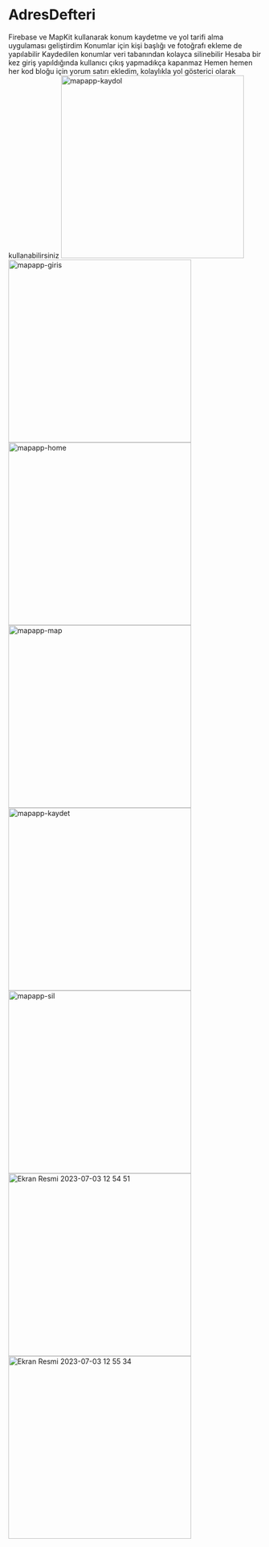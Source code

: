 # AdresDefteri
Firebase ve MapKit kullanarak konum kaydetme ve yol tarifi alma uygulaması geliştirdim
Konumlar için kişi başlığı ve fotoğrafı ekleme de yapılabilir
Kaydedilen konumlar veri tabanından kolayca silinebilir
Hesaba bir kez giriş yapıldığında kullanıcı çıkış yapmadıkça kapanmaz
Hemen hemen her kod bloğu için yorum satırı ekledim, kolaylıkla yol gösterici olarak kullanabilirsiniz
<img width="364" alt="mapapp-kaydol" src="https://github.com/zehraCoskun/AdresDefteri/assets/110024096/337eeaa3-155d-4bba-b92c-64262c3e9edd">
<img width="364" alt="mapapp-giris" src="https://github.com/zehraCoskun/AdresDefteri/assets/110024096/dbee3069-f064-4583-bc84-b35abacdbdd2">
<img width="364" alt="mapapp-home" src="https://github.com/zehraCoskun/AdresDefteri/assets/110024096/5908df02-469b-4a6c-99fa-053614e222f9">
<img width="364" alt="mapapp-map" src="https://github.com/zehraCoskun/AdresDefteri/assets/110024096/1074b289-d4e3-48e2-a638-34ac270a733d">
<img width="364" alt="mapapp-kaydet" src="https://github.com/zehraCoskun/AdresDefteri/assets/110024096/269f1958-f7c5-42c2-af85-87d1c29cbb57">
<img width="364" alt="mapapp-sil" src="https://github.com/zehraCoskun/AdresDefteri/assets/110024096/e7508930-72eb-443d-ae71-bb0a75f2d329">
<img width="364" alt="Ekran Resmi 2023-07-03 12 54 51" src="https://github.com/zehraCoskun/AdresDefteri/assets/110024096/16e06585-2cdf-4d6c-99a0-0e2f00913d1b">
<img width="364" alt="Ekran Resmi 2023-07-03 12 55 34" src="https://github.com/zehraCoskun/AdresDefteri/assets/110024096/2c55a340-4c81-4c75-89a0-8856906e7df8">
